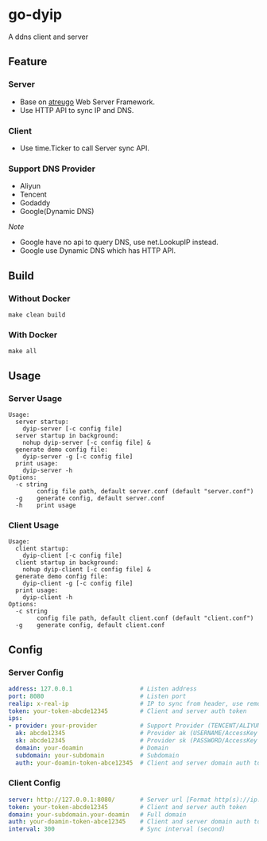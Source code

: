 # go-dyip

A ddns client and server 

## Feature

### Server

- Base on [atreugo](https://github.com/savsgio/atreugo) Web Server Framework.
- Use HTTP API to sync IP and DNS.

### Client

- Use time.Ticker to call Server sync API.

### Support DNS Provider

- Aliyun
- Tencent
- Godaddy
- Google(Dynamic DNS)

*Note*
- Google have no api to query DNS, use net.LookupIP instead.
- Google use Dynamic DNS which has HTTP API.

## Build

### Without Docker

```shell
make clean build
```

### With Docker

```shell
make all
```

## Usage

### Server Usage

```
Usage:
  server startup:
    dyip-server [-c config file]
  server startup in background:
    nohup dyip-server [-c config file] &
  generate demo config file:
    dyip-server -g [-c config file]
  print usage:
    dyip-server -h
Options:
  -c string
    	config file path, default server.conf (default "server.conf")
  -g	generate config, default server.conf
  -h	print usage
```

### Client Usage

```shell
Usage:
  client startup:
    dyip-client [-c config file]
  client startup in background:
    nohup dyip-client [-c config file] &
  generate demo config file:
    dyip-client -g [-c config file]
  print usage:
    dyip-client -h
Options:
  -c string
    	config file path, default client.conf (default "client.conf")
  -g	generate config, default client.conf
```

## Config

### Server Config

```yaml
address: 127.0.0.1                   # Listen address
port: 8080                           # Listen port
realip: x-real-ip                    # IP to sync from header, use remote address if empty
token: your-token-abcde12345         # Client and server auth token
ips:                         
- provider: your-provider            # Support Provider (TENCENT/ALIYUN/GODADDY/GOOGLE)
  ak: abcde12345                     # Provider ak (USERNAME/AccessKey ID ...)
  sk: abcde12345                     # Provider sk (PASSWORD/AccessKey Secret ...)
  domain: your-doamin                # Domain
  subdomain: your-subdomain          # Subdomain
  auth: your-doamin-token-abce12345  # Client and server domain auth token
```

### Client Config

```yaml
server: http://127.0.0.1:8080/       # Server url [Format http(s)://ip:port/prefix/]
token: your-token-abcde12345         # Client and server auth token
domain: your-subdomain.your-doamin   # Full domain
auth: your-doamin-token-abce12345    # Client and server domain auth token
interval: 300                        # Sync interval (second)
```